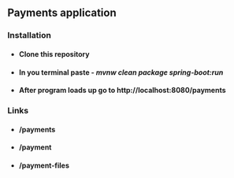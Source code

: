 ## Payments application
### Installation
* #### Clone this repository
* #### In you terminal paste -  *mvnw clean package spring-boot:run*
* #### After program loads up go to http://localhost:8080/payments
### Links
* #### /payments 
* #### /payment
* #### /payment-files
